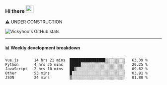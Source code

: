 ### Hi there <a href="https://www.gautamkrishnar.com/"><img src="https://media.giphy.com/media/hvRJCLFzcasrR4ia7z/giphy.gif" width="25px"></a>
⚠️ UNDER CONSTRUCTION

![Vickyhoo's GitHub stats](https://github-readme-stats.vercel.app/api?username=vickyhoo&theme=react&show_icons=true)

---

#### :bar_chart: Weekly development breakdown

<!--START_SECTION:waka-->
```text
Vue.js       14 hrs 21 mins  ████████████████░░░░░░░░░   63.39 % 
Python       4 hrs 35 mins   █████░░░░░░░░░░░░░░░░░░░░   20.25 % 
JavaScript   2 hrs 10 mins   ██▒░░░░░░░░░░░░░░░░░░░░░░   09.62 % 
Other        53 mins         █░░░░░░░░░░░░░░░░░░░░░░░░   03.91 % 
JSON         24 mins         ▒░░░░░░░░░░░░░░░░░░░░░░░░   01.80 % 
```
<!--END_SECTION:waka-->


<!--
**vickyhoo/vickyhoo** is a ✨ _special_ ✨ repository because its `README.md` (this file) appears on your GitHub profile.

Here are some ideas to get you started:

- 🔭 I’m currently working on ...
- 🌱 I’m currently learning ...
- 👯 I’m looking to collaborate on ...
- 🤔 I’m looking for help with ...
- 💬 Ask me about ...
- 📫 How to reach me: ...
- 😄 Pronouns: ...
- ⚡ Fun fact: ...
-->
